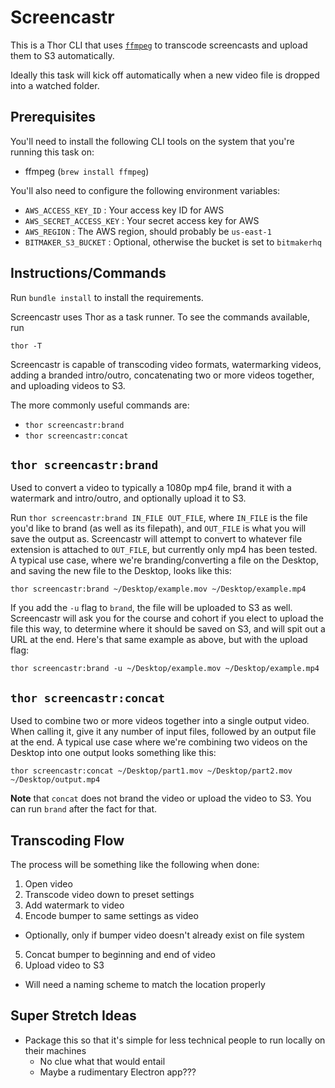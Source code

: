 # Screencastr

This is a Thor CLI that uses [`ffmpeg`](https://www.ffmpeg.org/) to transcode screencasts and upload them to S3 automatically.

Ideally this task will kick off automatically when a new video file is dropped into a watched folder.

## Prerequisites

You'll need to install the following CLI tools on the system that you're running this task on:

+ ffmpeg (`brew install ffmpeg`)

You'll also need to configure the following environment variables:

+ `AWS_ACCESS_KEY_ID` : Your access key ID for AWS
+ `AWS_SECRET_ACCESS_KEY` : Your secret access key for AWS
+ `AWS_REGION` : The AWS region, should probably be `us-east-1`
+ `BITMAKER_S3_BUCKET` : Optional, otherwise the bucket is set to `bitmakerhq`

## Instructions/Commands

Run `bundle install` to install the requirements.

Screencastr uses Thor as a task runner. To see the commands available, run

```
thor -T
```

Screencastr is capable of transcoding video formats, watermarking videos, adding a branded intro/outro, concatenating two or more videos together, and uploading videos to S3.

The more commonly useful commands are:
+ `thor screencastr:brand`
+ `thor screencastr:concat`

## `thor screencastr:brand`

Used to convert a video to typically a 1080p mp4 file, brand it with a watermark and intro/outro, and optionally upload it to S3.

Run `thor screencastr:brand IN_FILE OUT_FILE`, where `IN_FILE` is the file you'd like to brand (as well as its filepath), and `OUT_FILE` is what you will save the output as. Screencastr will attempt to convert to whatever file extension is attached to `OUT_FILE`, but currently only mp4 has been tested. A typical use case, where we're branding/converting a file on the Desktop, and saving the new file to the Desktop, looks like this:

```
thor screencastr:brand ~/Desktop/example.mov ~/Desktop/example.mp4
```

If you add the `-u` flag to `brand`, the file will be uploaded to S3 as well. Screencastr will ask you for the course and cohort if you elect to upload the file this way, to determine where it should be saved on S3, and will spit out a URL at the end. Here's that same example as above, but with the upload flag:

```
thor screencastr:brand -u ~/Desktop/example.mov ~/Desktop/example.mp4
```

## `thor screencastr:concat`

Used to combine two or more videos together into a single output video. When calling it, give it any number of input files, followed by an output file at the end. A typical use case where we're combining two videos on the Desktop into one output looks something like this:

```
thor screencastr:concat ~/Desktop/part1.mov ~/Desktop/part2.mov ~/Desktop/output.mp4
```

**Note** that `concat` does not brand the video or upload the video to S3. You can run `brand` after the fact for that.

## Transcoding Flow

The process will be something like the following when done:

1. Open video
2. Transcode video down to preset settings
3. Add watermark to video
4. Encode bumper to same settings as video
  - Optionally, only if bumper video doesn't already exist on file system
5. Concat bumper to beginning and end of video
6. Upload video to S3
  - Will need a naming scheme to match the location properly

## Super Stretch Ideas

- Package this so that it's simple for less technical people to run locally on their machines
  - No clue what that would entail
  - Maybe a rudimentary Electron app???
